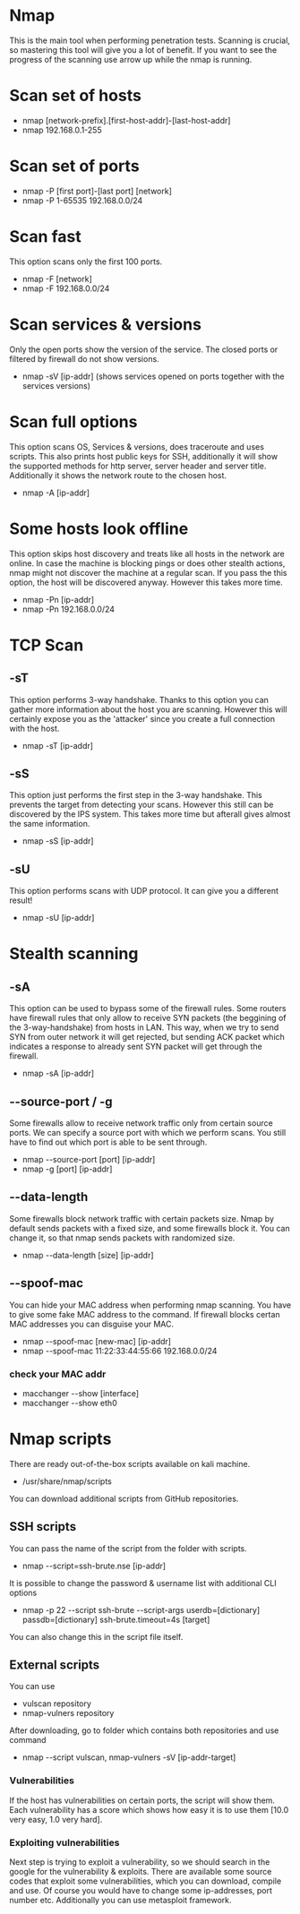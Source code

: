 # Nmap
This is the main tool when performing penetration tests. Scanning is crucial, so mastering this tool will give you a lot of benefit.
If you want to see the progress of the scanning use arrow up while the nmap is running. 

# Scan set of hosts
- nmap [network-prefix].[first-host-addr]-[last-host-addr]
- nmap 192.168.0.1-255

# Scan set of ports
- nmap -P [first port]-[last port] [network]
- nmap -P 1-65535 192.168.0.0/24

# Scan fast
This option scans only the first 100 ports.
- nmap -F [network]
- nmap -F 192.168.0.0/24

# Scan services & versions
Only the open ports show the version of the service. The closed ports or filtered by firewall do not show versions.
- nmap -sV [ip-addr] (shows services opened on ports together with the services versions)

# Scan full options
This option scans OS, Services & versions, does traceroute and uses scripts. This also prints host public keys for SSH, additionally it will show the supported methods for http server, server header and server title. Additionally it shows the network route to the chosen host.
- nmap -A [ip-addr]

# Some hosts look offline
This option skips host discovery and treats like all hosts in the network are online. In case the machine is blocking pings or does other stealth actions, nmap might not discover the machine at a regular scan. If you pass the this option, the host will be discovered anyway. However this takes more time. 
- nmap -Pn [ip-addr]
- nmap -Pn 192.168.0.0/24

# TCP Scan

## -sT
This option performs 3-way handshake. Thanks to this option you can gather more information about the host you are scanning. However this will certainly expose you as the 'attacker' since you create a full connection with the host.
- nmap -sT [ip-addr]

## -sS
This option just performs the first step in the 3-way handshake. This prevents the target from detecting your scans. However this still can be discovered by the IPS system. This takes more time but afterall gives almost the same information.
- nmap -sS [ip-addr]

## -sU
This option performs scans with UDP protocol. It can give you a different result!
- nmap -sU [ip-addr]


# Stealth scanning

## -sA
This option can be used to bypass some of the firewall rules. Some routers have firewall rules that only allow to receive SYN packets (the beggining of the 3-way-handshake) from hosts in LAN. This way, when we try to send SYN from outer network it will get rejected, but sending ACK packet which indicates a response to already sent SYN packet will get through the firewall.
- nmap -sA [ip-addr]

## --source-port / -g
Some firewalls allow to receive network traffic only from certain source ports. We can specify a source port with which we perform scans. You still have to find out which port is able to be sent through.
- nmap --source-port [port] [ip-addr]
- nmap -g [port] [ip-addr]

## --data-length
Some firewalls block network traffic with certain packets size. Nmap by default sends packets with a fixed size, and some firewalls block it. You can change it, so that nmap sends packets with randomized size.
- nmap --data-length [size] [ip-addr]

## --spoof-mac
You can hide your MAC address when performing nmap scanning. You have to give some fake MAC address to the command. If firewall blocks certan MAC addresses you can disguise your MAC.
- nmap --spoof-mac [new-mac] [ip-addr]
- nmap --spoof-mac 11:22:33:44:55:66 192.168.0.0/24

### check your MAC addr
- macchanger --show [interface]
- macchanger --show eth0

# Nmap scripts
There are ready out-of-the-box scripts available on kali machine.
- /usr/share/nmap/scripts

You can download additional scripts from GitHub repositories. 

## SSH scripts
You can pass the name of the script from the folder with scripts. 
- nmap --script=ssh-brute.nse [ip-addr]

It is possible to change the password & username list with additional CLI options
- nmap -p 22 --script ssh-brute --script-args userdb=[dictionary] passdb=[dictionary] ssh-brute.timeout=4s [target]

You can also change this in the script file itself.

## External scripts
You can use 
- vulscan repository
- nmap-vulners repository

After downloading, go to folder which contains both repositories and use command
- nmap --script vulscan, nmap-vulners -sV [ip-addr-target]

### Vulnerabilities
If the host has vulnerabilities on certain ports, the script will show them. Each vulnerability has a score which shows how easy it is to use them [10.0 very easy, 1.0 very hard].

### Exploiting vulnerabilities  
Next step is trying to exploit a vulnerability, so we should search in the google for the vulnerability & exploits. There are available some source codes that exploit some vulnerabilities, which you can download, compile and use. Of course you would have to change some ip-addresses, port number etc. Additionally you can use metasploit framework.




